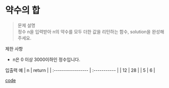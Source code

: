 # 약수의 합

>문제 설명<br>
정수 n을 입력받아 n의 약수를 모두 더한 값을 리턴하는 함수, solution을 완성해주세요.

제한 사항
- n은 0 이상 3000이하인 정수입니다.

입출력 예
| n | return | 
| :----------------- | :-----------  | 
| 12 | 28 | 
| 5 | 6 | 

[code](https://github.com/JiHoonAHN/CodingTest/blob/main/One%20Level/%EC%95%BD%EC%88%98%EC%9D%98%20%ED%95%A9.swift)